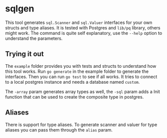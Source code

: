 # sqlgen

This tool generates `sql.Scanner` and `sql.Valuer` interfaces for your own structs and type aliases. It is tested with Postgres and `lib/pq` library, others might work. The command is quite self explanatory, use the `--help` option to understand the parameters.

## Trying it out

The `example` folder provides you with tests and structs to understand how this tool works. Run `go generate` in the example folder to generate the interfaces. Then you can run `go test` to see if all works. It tries to connect to a local postgres instance and needs a database named ﻿⁠⁠⁠⁠`custom`.

The ﻿`-array`﻿⁠⁠⁠⁠ param generates array types as well, the ﻿`-sql`﻿⁠⁠⁠⁠ param adds a Init<struct> function that can be used to create the composite type in postgres.

## Aliases
There is support for type aliases. To generate scanner and valuer for type aliases you can pass them through the `alias` param. 
